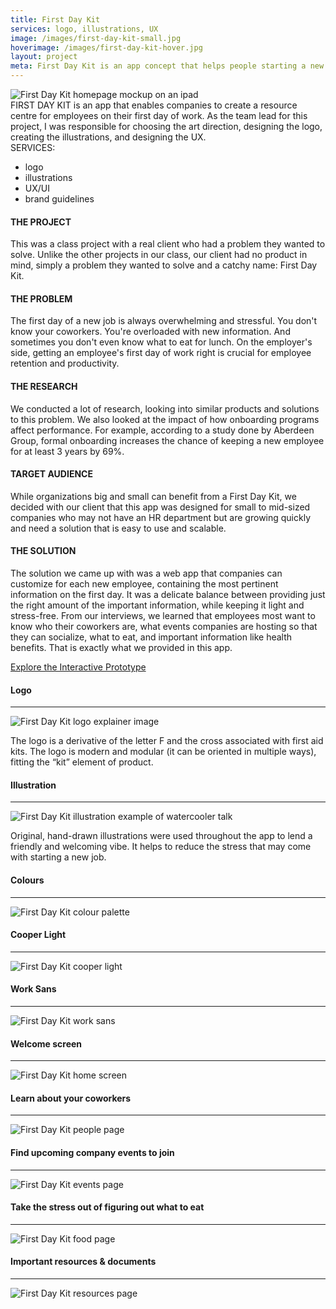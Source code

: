 ```yaml
---
title: First Day Kit
services: logo, illustrations, UX
image: /images/first-day-kit-small.jpg
hoverimage: /images/first-day-kit-hover.jpg
layout: project
meta: First Day Kit is an app concept that helps people starting a new job. Janelle was the team lead and was responsible for designing the logo, UI, illustrations, and brand direction.
---
```


<img class="img-flex load-hidden push-2" src="{{ site.baseurl }}/images/first-day-kit-ipad.jpg" alt="First Day Kit homepage mockup on an ipad" />

<div class="grid push project-text">
  <div class="unit xs-1 m-2-3 push">
  FIRST DAY KIT is an app that enables companies to create a resource centre for employees on their first day of work. As the team lead for this project, I was responsible for choosing the art direction, designing the logo, creating the illustrations, and designing the UX.
  </div>
  <aside class="unit xs-1 m-1-3 push">
  SERVICES:
    <ul class="list-group pad-t-1-2">
      <li>logo</li>
      <li>illustrations</li>
      <li>UX/UI</li>
      <li>brand guidelines</li>
    </ul>
  </aside>
  <div class="unit xs-1">
    <h4>THE PROJECT</h4>
    <p>This was a class project with a real client who had a problem they wanted to solve. Unlike the other projects in our class, our client had no product in mind, simply a problem they wanted to solve and a catchy name: First Day Kit.</p>
    <h4>THE PROBLEM</h4>
    <p>The first day of a new job is always overwhelming and stressful. You don't know your coworkers. You're overloaded with new information. And sometimes you don't even know what to eat for lunch. On the employer's side, getting an employee's first day of work right is crucial for employee retention and productivity.</p>
    <h4>THE RESEARCH</h4>
    <p>We conducted a lot of research, looking into similar products and solutions to this problem. We also looked at the impact of how onboarding programs affect performance. For example, according to a study done by Aberdeen Group, formal onboarding increases the chance of keeping a new employee for at least 3 years by 69%. </p>
    <h4>TARGET AUDIENCE</h4>
    <p>While organizations big and small can benefit from a First Day Kit, we decided with our client that this app was designed for small to mid-sized companies who may not have an HR department but are growing quickly and need a solution that is easy to use and scalable.</p>
    <h4>THE SOLUTION</h4>
    <p class="push-2">The solution we came up with was a web app that companies can customize for each new employee, containing the most pertinent information on the first day. It was a delicate balance between providing just the right amount of the important information, while keeping it light and stress-free. From our interviews, we learned that employees most want to know who their coworkers are, what events companies are hosting so that they can socialize, what to eat, and important information like health benefits. That is exactly what we provided in this app.</p>
    <div class="big text-center"><a href="https://xd.adobe.com/view/7b02a001-3034-4690-7cef-9568aa12b8ff-0d33/" class="link-underline" target="_blank">Explore the Interactive Prototype</a></div>
  </div>
</div>

<h4>Logo</h4><hr>
<img class="img-flex load-hidden" src="{{ site.baseurl }}/images/first-day-kit-logo-explain.jpg" alt="First Day Kit logo explainer image"/>

<p class="project-text">The logo is a derivative of the letter F and the cross associated with first aid kits. The logo is modern and modular (it can be oriented in multiple ways), fitting the “kit” element of product.</p>

<h4>Illustration</h4><hr>
<img class="img-flex load-hidden" src="{{ site.baseurl }}/images/first-day-kit-illustration.png" alt="First Day Kit illustration example of watercooler talk"/>

<p class="project-text">Original, hand-drawn illustrations were used throughout the app to lend a friendly and welcoming vibe. It helps to reduce the stress that may come with starting a new job.</p>

<h4>Colours</h4><hr>
<img class="img-flex load-hidden push-2" src="{{ site.baseurl }}/images/first-day-kit-colours.jpg" alt="First Day Kit colour palette"/>

<div class="grid push-2">
  <div class="unit s-2-3 m-2-3 pad-r">
    <h4>Cooper Light</h4><hr>
    <img class="img-flex load-hidden" src="{{ site.baseurl }}/images/cooper-light.svg" alt="First Day Kit cooper light"/>
  </div>
  <div class="unit s-1-3 m-1-3">
    <h4>Work Sans</h4><hr>
    <img class="img-flex load-hidden" src="{{ site.baseurl }}/images/work-sans.svg" alt="First Day Kit work sans"/>
  </div>
</div>

<h4>Welcome screen</h4><hr>
<img class="img-flex load-hidden push" src="{{ site.baseurl }}/images/first-day-kit-home.jpg" alt="First Day Kit home screen"/>

<h4>Learn about your coworkers</h4><hr>
<img class="img-flex load-hidden push" src="{{ site.baseurl }}/images/first-day-kit-people.jpg" alt="First Day Kit people page"/>

<h4>Find upcoming company events to join</h4><hr>
<img class="img-flex load-hidden push" src="{{ site.baseurl }}/images/first-day-kit-events.jpg" alt="First Day Kit events page"/>

<h4>Take the stress out of figuring out what to eat</h4><hr>
<img class="img-flex load-hidden push" src="{{ site.baseurl }}/images/first-day-kit-map.jpg" alt="First Day Kit food page"/>

<h4>Important resources & documents</h4><hr>
<img class="img-flex load-hidden push" src="{{ site.baseurl }}/images/first-day-kit-resources.jpg" alt="First Day Kit resources page"/>
